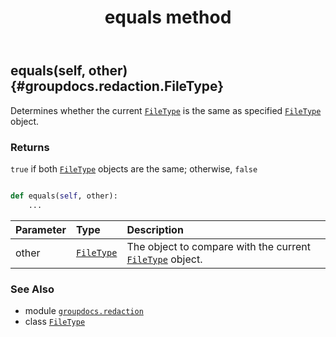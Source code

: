 ﻿---
title: equals method
second_title: GroupDocs.Redaction for Python via .NET API References
description: 
type: docs
weight: 20
url: /groupdocs.redaction/filetype/equals/
is_root: false
---

## equals(self, other) {#groupdocs.redaction.FileType}

Determines whether the current [`FileType`](/redaction/python-net/groupdocs.redaction/filetype) is the same as specified [`FileType`](/redaction/python-net/groupdocs.redaction/filetype) object.


### Returns 


`true` if both [`FileType`](/redaction/python-net/groupdocs.redaction/filetype) objects are the same; otherwise, `false`


```python

def equals(self, other):
    ...
```


| Parameter | Type | Description |
| :- | :- | :- |
| other | [`FileType`](/redaction/python-net/groupdocs.redaction/filetype) | The object to compare with the current [`FileType`](/redaction/python-net/groupdocs.redaction/filetype) object. |



### See Also
* module [`groupdocs.redaction`](../../)
* class [`FileType`](/redaction/python-net/groupdocs.redaction/filetype)
